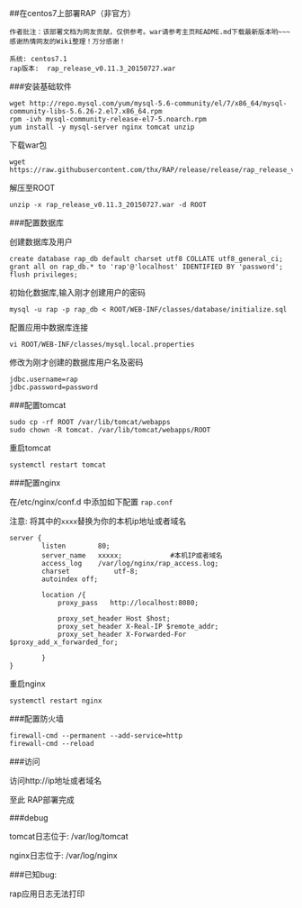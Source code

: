 ##在centos7上部署RAP（非官方）

```
作者批注：该部署文档为网友贡献，仅供参考。war请参考主页README.md下载最新版本哟~~~
感谢热情网友的Wiki整理！万分感谢！
```

```
系统: centos7.1
rap版本:  rap_release_v0.11.3_20150727.war
```

###安装基础软件

```
wget http://repo.mysql.com/yum/mysql-5.6-community/el/7/x86_64/mysql-community-libs-5.6.26-2.el7.x86_64.rpm
rpm -ivh mysql-community-release-el7-5.noarch.rpm
yum install -y mysql-server nginx tomcat unzip 
```

下载war包

```
wget https://raw.githubusercontent.com/thx/RAP/release/release/rap_release_v0.11.3_20150727.war
```

解压至ROOT

```
unzip -x rap_release_v0.11.3_20150727.war -d ROOT

```


###配置数据库

创建数据库及用户

```
create database rap_db default charset utf8 COLLATE utf8_general_ci;
grant all on rap_db.* to 'rap'@'localhost' IDENTIFIED BY 'password';
flush privileges;
```

初始化数据库,输入刚才创建用户的密码

```
mysql -u rap -p rap_db < ROOT/WEB-INF/classes/database/initialize.sql
```



配置应用中数据库连接

```
vi ROOT/WEB-INF/classes/mysql.local.properties
```

修改为刚才创建的数据库用户名及密码

```
jdbc.username=rap
jdbc.password=password

```

###配置tomcat

```
sudo cp -rf ROOT /var/lib/tomcat/webapps
sudo chown -R tomcat. /var/lib/tomcat/webapps/ROOT
```

重启tomcat

```
systemctl restart tomcat
```


###配置nginx

在/etc/nginx/conf.d 中添加如下配置 ```rap.conf```

注意: 将其中的```xxxx```替换为你的本机ip地址或者域名

```
server {
        listen        80;
        server_name   xxxxx;            #本机IP或者域名
        access_log    /var/log/nginx/rap_access.log;
        charset           utf-8;
        autoindex off;

        location /{
            proxy_pass   http://localhost:8080;

            proxy_set_header Host $host;
            proxy_set_header X-Real-IP $remote_addr;
            proxy_set_header X-Forwarded-For $proxy_add_x_forwarded_for;

        }
}

```

重启nginx

```
systemctl restart nginx
```


###配置防火墙

```
firewall-cmd --permanent --add-service=http
firewall-cmd --reload
```


###访问

访问http://ip地址或者域名

至此 RAP部署完成

###debug

tomcat日志位于: /var/log/tomcat

nginx日志位于:  /var/log/nginx

###已知bug:

rap应用日志无法打印